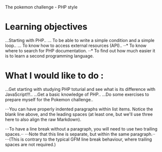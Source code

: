 The pokemon challenge - PHP style

# Learning objectives
...Starting with PHP..
... To be able to write a simple condition and a simple loop..
... To know how to access external resources (API)..
⋅⋅* To know where to search for PHP documentation.
⋅⋅* To find out how much easier it is to learn a second programming language.

# What I would like to do :
...Get starting with studying PHP toturial and see what is its difference with JavaScript!!!..
...Get a basic knowledge of PHP..
...Do some exercises to prepare myself for the Pokemon challenge..

⋅⋅⋅You can have properly indented paragraphs within list items. Notice the blank line above, and the leading spaces (at least one, but we'll use three here to also align the raw Markdown).

⋅⋅⋅To have a line break without a paragraph, you will need to use two trailing spaces.⋅⋅
⋅⋅⋅Note that this line is separate, but within the same paragraph.⋅⋅
⋅⋅⋅(This is contrary to the typical GFM line break behaviour, where trailing spaces are not required.)

